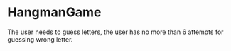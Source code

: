 # HangmanGame
The user needs to guess letters, the user has no more than 6 attempts for guessing wrong letter.
